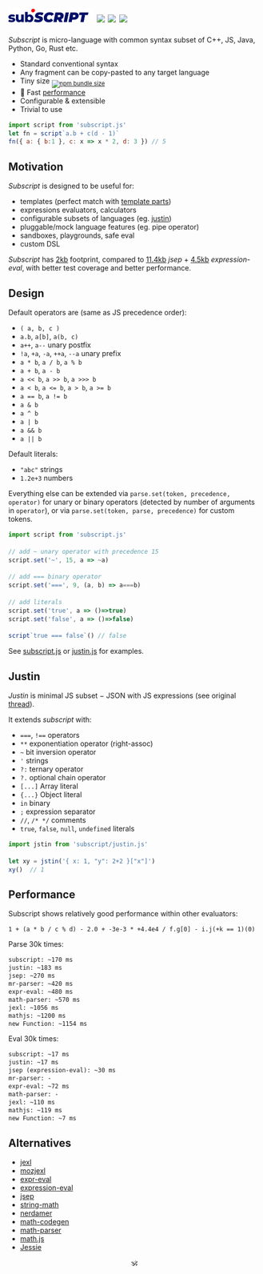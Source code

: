 # <img alt="subscript" src="/subscript2.svg" height=28/> <!--sub͘<em>script</em>--> <!--<sub>SUB͘<em>SCRIPT</em></sub>--> <a href="https://github.com/spectjs/subscript/actions/workflows/node.js.yml"><img src="https://github.com/spectjs/subscript/actions/workflows/node.js.yml/badge.svg"/></a> <a href="http://npmjs.org/subscript"><img src="https://img.shields.io/npm/v/subscript"/></a> <a href="http://microjs.com/#subscript"><img src="https://img.shields.io/badge/microjs-subscript-blue?color=darkslateblue"/></a>

_Subscript_ is micro-language with common syntax subset of C++, JS, Java, Python, Go, Rust etc.<br/>

* Standard conventional syntax
* Any fragment can be copy-pasted to any target language
* Tiny size <sub><a href="https://bundlephobia.com/package/subscript@6.0.0"><img alt="npm bundle size" src="https://img.shields.io/bundlephobia/minzip/subscript/latest?color=brightgreen&label=gzip"/></a></sub>
* :rocket: Fast [performance](#performance)
* Configurable & extensible
* Trivial to use

```js
import script from 'subscript.js'
let fn = script`a.b + c(d - 1)`
fn({ a: { b:1 }, c: x => x * 2, d: 3 }) // 5
```

## Motivation

_Subscript_ is designed to be useful for:

* templates (perfect match with [template parts](https://github.com/github/template-parts))
* expressions evaluators, calculators
* configurable subsets of languages (eg. [justin](#justin)) <!-- see sonr, mineural -->
* pluggable/mock language features (eg. pipe operator)
* sandboxes, playgrounds, safe eval
* custom DSL

_Subscript_ has [2kb](https://npmfs.com/package/subscript/6.0.0/subscript.min.js) footprint, compared to [11.4kb](https://npmfs.com/package/jsep/1.2.0/dist/jsep.min.js) _jsep_ + [4.5kb](https://npmfs.com/package/expression-eval/5.0.0/dist/expression-eval.module.js) _expression-eval_, with better test coverage and better performance.


## Design

Default operators are (same as JS precedence order):

* `( a, b, c )`
* `a.b`, `a[b]`, `a(b, c)`
* `a++`, `a--` unary postfix
* `!a`, `+a`, `-a`, `++a`, `--a` unary prefix
* `a * b`, `a / b`, `a % b`
* `a + b`, `a - b`
* `a << b`, `a >> b`, `a >>> b`
* `a < b`, `a <= b`, `a > b`, `a >= b`
* `a == b`, `a != b`
* `a & b`
* `a ^ b`
* `a | b`
* `a && b`
* `a || b`

Default literals:

* `"abc"` strings
* `1.2e+3` numbers

Everything else can be extended via `parse.set(token, precedence, operator)` for unary or binary operators (detected by number of arguments in `operator`), or via `parse.set(token, parse, precedence)` for custom tokens.

```js
import script from 'subscript.js'

// add ~ unary operator with precedence 15
script.set('~', 15, a => ~a)

// add === binary operator
script.set('===', 9, (a, b) => a===b)

// add literals
script.set('true', a => ()=>true)
script.set('false', a => ()=>false)

script`true === false`() // false
```

See [subscript.js](subscript.js) or [justin.js](./justin.js) for examples.

<!--
Operators can be extended via .

```js
import script from 'subscript.js'

script.set('|', 10, ( a, b ) => a.pipe(b))

let evaluate = script(`
  interval(350)
  | take(25)
  | map(gaussian)
  | "•".repeat(Math.floor(it * 65)))
`)
evaluate({ Math, map, take, interval, gaussian })
```

Literals are extensible by providing custom parser to `lookup`, can be added support of _booleans_, function calls, prop chains, groups, _regexes_, _strings_, _numbers_ and any other constructs.

```js
import script from 'subscript.js'

script.literal.unshift(c => skip('this') && {x:1})
script`this.x`() // 1
```

### Identifiers

Identifiers include

### Spaces/comments

Comments can be added via extending `parse.space`.
-->

## Justin

_Justin_ is minimal JS subset − JSON with JS expressions (see original [thread](https://github.com/endojs/Jessie/issues/66)).<br/>

It extends _subscript_ with:

+ `===`, `!==` operators
+ `**` exponentiation operator (right-assoc)
+ `~` bit inversion operator
+ `'` strings
+ `?:` ternary operator
+ `?.` optional chain operator
+ `[...]` Array literal
+ `{...}` Object literal
+ `in` binary
+ `;` expression separator
+ `//`, `/* */` comments
+ `true`, `false`, `null`, `undefined` literals
<!-- + `...x` unary operator -->
<!-- + strings interpolation -->

```js
import jstin from 'subscript/justin.js'

let xy = jstin('{ x: 1, "y": 2+2 }["x"]')
xy()  // 1
```

<!--
## Ideas

These are custom DSL operators snippets for your inspiration:


```html
template-parts proposal
<template id="timer">
  <time datetime="{{ date.toUTCString() }}">{{ date.toLocaleTimeString() }}</time>
</template>
```

// a.b.c
// (node, c) => c === PERIOD ? (index++, space(), ['.', node, '"'+id()+'"']) : node,

// a[b][c]
// (node, c) => c === OBRACK ? (index++, node=['.', node, expr(CBRACK)], index++, node) : node,

// a(b)(c)
// (node, c, arg) => c === OPAREN ? (
//   index++, arg=expr(CPAREN),
//   node = Array.isArray(arg) && arg[0]===',' ? (arg[0]=node, arg) : arg == null ? [node] : [node, arg],
//   index++, node
// ) : node,

<details>
  <summary>Keyed arrays <code>[a:1, b:2, c:3]</code></summary>

  ```js

  ```
</details>

<details>
  <summary>`7!` (factorial)</summary>

  ```js
  ```

</details>
<details>
  <summary>`5s`, `5rem` (units)</summary>

  ```js
  ```

</details>
<details>
  <summary>`?`, `?.`, `??`</summary>

  ```js
  ```

</details>
<details>
  <summary>`arrᵀ` - transpose,</summary>

  ```js
  ```

</details>
<details>
  <summary>`int 5` (typecast)</summary>

  ```js
  ```

</details>
<details>
  <summary>`$a` (param expansion)</summary>

  ```js
  ```

</details>
<details>
  <summary>`1 to 10 by 2`</summary>

  ```js
  ```

</details>
<details>
  <summary>`a if b else c`</summary>

  ```js
  ```

</details>
<details>
  <summary>`a, b in c`</summary>

  ```js
  ```

</details>
<details>
  <summary>`a.xyz` swizzles</summary>

  ```js
  ```

</details>
<details>
  <summary>vector operators</summary>

  ```js
  ```

</details>
<details>
  <summary>set operators</summary>

  ```js
  ```

</details>
<details>
  <summary>polynomial operators</summary>

  ```js
  ```

</details>

like versions, units, hashes, urls, regexes etc

2a as `2*a`

string interpolation ` ${} 1 ${} `

keyed arrays? [a:1, b:2, c:3]

Examples: sonr, template-parts, neural-chunks
-->

## Performance

Subscript shows relatively good performance within other evaluators:

```
1 + (a * b / c % d) - 2.0 + -3e-3 * +4.4e4 / f.g[0] - i.j(+k == 1)(0)
```

Parse 30k times:

```
subscript: ~170 ms
justin: ~183 ms
jsep: ~270 ms
mr-parser: ~420 ms
expr-eval: ~480 ms
math-parser: ~570 ms
jexl: ~1056 ms
mathjs: ~1200 ms
new Function: ~1154 ms
```

Eval 30k times:
```
subscript: ~17 ms
justin: ~17 ms
jsep (expression-eval): ~30 ms
mr-parser: -
expr-eval: ~72 ms
math-parser: -
jexl: ~110 ms
mathjs: ~119 ms
new Function: ~7 ms
```

## Alternatives

* [jexl](https://github.com/TomFrost/Jexl)
* [mozjexl](https://github.com/mozilla/mozjexl)
* [expr-eval](https://github.com/silentmatt/expr-eval)
* [expression-eval](https://github.com/donmccurdy/expression-eval)
* [jsep](https://github.com/EricSmekens/jsep)
* [string-math](https://github.com/devrafalko/string-math)
* [nerdamer](https://github.com/jiggzson/nerdamer)
* [math-codegen](https://github.com/mauriciopoppe/math-codegen)
* [math-parser](https://www.npmjs.com/package/math-parser)
* [math.js](https://mathjs.org/docs/expressions/parsing.html)
* [Jessie](https://github.com/endojs/Jessie)

<p align=center>🕉</p>
